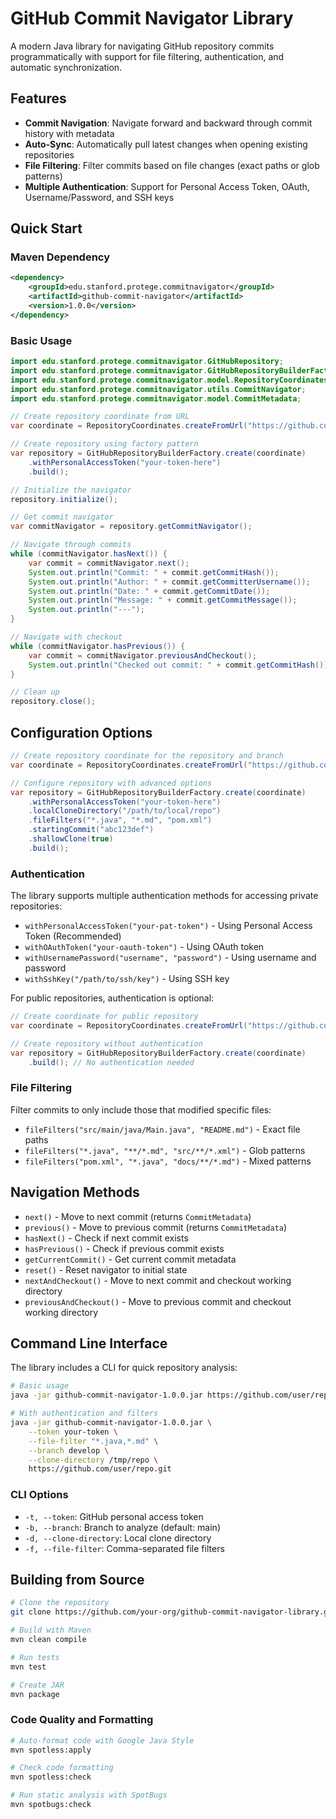 # GitHub Commit Navigator Library

A modern Java library for navigating GitHub repository commits programmatically with support for file filtering, authentication, and automatic synchronization.

## Features

- **Commit Navigation**: Navigate forward and backward through commit history with metadata
- **Auto-Sync**: Automatically pull latest changes when opening existing repositories
- **File Filtering**: Filter commits based on file changes (exact paths or glob patterns)
- **Multiple Authentication**: Support for Personal Access Token, OAuth, Username/Password, and SSH keys

## Quick Start

### Maven Dependency

```xml
<dependency>
    <groupId>edu.stanford.protege.commitnavigator</groupId>
    <artifactId>github-commit-navigator</artifactId>
    <version>1.0.0</version>
</dependency>
```

### Basic Usage

```java
import edu.stanford.protege.commitnavigator.GitHubRepository;
import edu.stanford.protege.commitnavigator.GitHubRepositoryBuilderFactory;
import edu.stanford.protege.commitnavigator.model.RepositoryCoordinates;
import edu.stanford.protege.commitnavigator.utils.CommitNavigator;
import edu.stanford.protege.commitnavigator.model.CommitMetadata;

// Create repository coordinate from URL
var coordinate = RepositoryCoordinates.createFromUrl("https://github.com/example/repo.git");

// Create repository using factory pattern
var repository = GitHubRepositoryBuilderFactory.create(coordinate)
    .withPersonalAccessToken("your-token-here")
    .build();

// Initialize the navigator
repository.initialize();

// Get commit navigator
var commitNavigator = repository.getCommitNavigator();

// Navigate through commits
while (commitNavigator.hasNext()) {
    var commit = commitNavigator.next();
    System.out.println("Commit: " + commit.getCommitHash());
    System.out.println("Author: " + commit.getCommitterUsername());
    System.out.println("Date: " + commit.getCommitDate());
    System.out.println("Message: " + commit.getCommitMessage());
    System.out.println("---");
}

// Navigate with checkout
while (commitNavigator.hasPrevious()) {
    var commit = commitNavigator.previousAndCheckout();
    System.out.println("Checked out commit: " + commit.getCommitHash());
}

// Clean up
repository.close();
```

## Configuration Options

```java
// Create repository coordinate for the repository and branch
var coordinate = RepositoryCoordinates.createFromUrl("https://github.com/example/repo.git", "develop");

// Configure repository with advanced options
var repository = GitHubRepositoryBuilderFactory.create(coordinate)
    .withPersonalAccessToken("your-token-here")
    .localCloneDirectory("/path/to/local/repo")
    .fileFilters("*.java", "*.md", "pom.xml")
    .startingCommit("abc123def")
    .shallowClone(true)
    .build();
```

### Authentication

The library supports multiple authentication methods for accessing private repositories:

- `withPersonalAccessToken("your-pat-token")` - Using Personal Access Token (Recommended)
- `withOAuthToken("your-oauth-token")` - Using OAuth token
- `withUsernamePassword("username", "password")` - Using username and password
- `withSshKey("/path/to/ssh/key")` - Using SSH key

For public repositories, authentication is optional:

```java
// Create coordinate for public repository
var coordinate = RepositoryCoordinates.createFromUrl("https://github.com/public/repo.git");

// Create repository without authentication
var repository = GitHubRepositoryBuilderFactory.create(coordinate)
    .build(); // No authentication needed
```

### File Filtering

Filter commits to only include those that modified specific files:

- `fileFilters("src/main/java/Main.java", "README.md")` - Exact file paths
- `fileFilters("*.java", "**/*.md", "src/**/*.xml")` - Glob patterns
- `fileFilters("pom.xml", "*.java", "docs/**/*.md")` - Mixed patterns


## Navigation Methods

- `next()` - Move to next commit (returns `CommitMetadata`)
- `previous()` - Move to previous commit (returns `CommitMetadata`)
- `hasNext()` - Check if next commit exists
- `hasPrevious()` - Check if previous commit exists
- `getCurrentCommit()` - Get current commit metadata
- `reset()` - Reset navigator to initial state
- `nextAndCheckout()` - Move to next commit and checkout working directory
- `previousAndCheckout()` - Move to previous commit and checkout working directory


## Command Line Interface

The library includes a CLI for quick repository analysis:

```bash
# Basic usage
java -jar github-commit-navigator-1.0.0.jar https://github.com/user/repo.git

# With authentication and filters
java -jar github-commit-navigator-1.0.0.jar \
    --token your-token \
    --file-filter "*.java,*.md" \
    --branch develop \
    --clone-directory /tmp/repo \
    https://github.com/user/repo.git
```

### CLI Options

- `-t, --token`: GitHub personal access token
- `-b, --branch`: Branch to analyze (default: main)
- `-d, --clone-directory`: Local clone directory
- `-f, --file-filter`: Comma-separated file filters

## Building from Source

```bash
# Clone the repository
git clone https://github.com/your-org/github-commit-navigator-library.git

# Build with Maven
mvn clean compile

# Run tests
mvn test

# Create JAR
mvn package
```

### Code Quality and Formatting
```bash
# Auto-format code with Google Java Style
mvn spotless:apply

# Check code formatting
mvn spotless:check

# Run static analysis with SpotBugs
mvn spotbugs:check
```